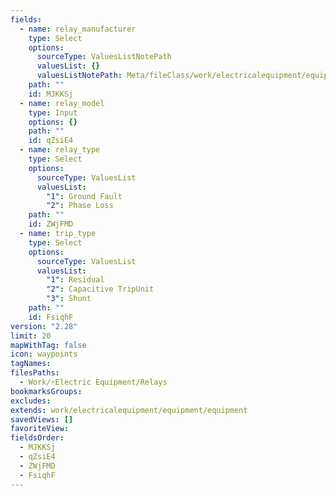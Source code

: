 ```yaml
---
fields:
  - name: relay_manufacturer
    type: Select
    options:
      sourceType: ValuesListNotePath
      valuesList: {}
      valuesListNotePath: Meta/fileClass/work/electricalequipment/equipment/relay manufacturer list.md
    path: ""
    id: MJKKSj
  - name: relay_model
    type: Input
    options: {}
    path: ""
    id: qZsiE4
  - name: relay_type
    type: Select
    options:
      sourceType: ValuesList
      valuesList:
        "1": Ground Fault
        "2": Phase Loss
    path: ""
    id: ZWjFMD
  - name: trip_type
    type: Select
    options:
      sourceType: ValuesList
      valuesList:
        "1": Residual
        "2": Capacitive TripUnit
        "3": Shunt
    path: ""
    id: FsiqhF
version: "2.28"
limit: 20
mapWithTag: false
icon: waypoints
tagNames: 
filesPaths:
  - Work/⚡Electric Equipment/Relays
bookmarksGroups: 
excludes: 
extends: work/electricalequipment/equipment/equipment
savedViews: []
favoriteView: 
fieldsOrder:
  - MJKKSj
  - qZsiE4
  - ZWjFMD
  - FsiqhF
---
```

